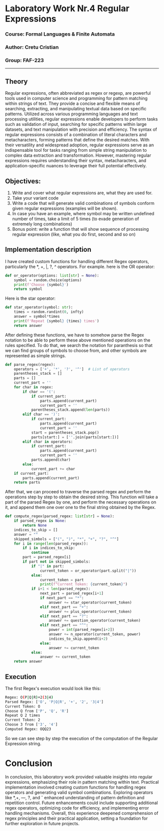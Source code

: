 # Laboratory Work Nr.4 Regular Expressions

### Course: Formal Languages & Finite Automata
### Author: Cretu Cristian
### Group: FAF-223
----

## Theory
Regular expressions, often abbreviated as regex or regexp, are powerful tools used in computer science and programming for pattern matching within strings of text.
They provide a concise and flexible means of searching, extracting, and manipulating textual data based on specific patterns.
Utilized across various programming languages and text processing utilities, regular expressions enable developers to perform tasks such as validation of input, searching for specific patterns within large datasets, and text manipulation with precision and efficiency.
The syntax of regular expressions consists of a combination of literal characters and metacharacters, forming patterns that define the desired matches.
With their versatility and widespread adoption, regular expressions serve as an indispensable tool for tasks ranging from simple string manipulation to complex data extraction and transformation.
However, mastering regular expressions requires understanding their syntax, metacharacters, and application-specific nuances to leverage their full potential effectively.


## Objectives:

1. Write and cover what regular expressions are, what they are used for.
2. Take your variant code
3. Write a code that will generate valid combinations of symbols conform given regular expressions (examples will be shown).
4. In case you have an example, where symbol may be written undefined number of times, take a limit of 5 times (to evade generation of extremely long combinations)
5. Bonus point: write a function that will show sequence of processing regular expression (like, what you do first, second and so on)


## Implementation description
I have created custom functions for handling different Regex operators, particularly the *, +, |, ?, ^ operators.
For example. here is the OR operator:
```python
def or_operator(options: list[str] = None):
    symbol = random.choice(options)
    print(f'Choose {symbol}')
    return symbol
```
Here is the star operator:
```python
def star_operator(symbol: str):
    times = random.randint(0, infty)
    answer = symbol*times
    print(f'Repeat {symbol} {times} times')
    return answer
```

After defining these functions, we have to somehow parse the Regex notation to be able to perform these above mentioned operations on the rules specified.
To do that, we search the notation for paranthesis so that we can find groups of symbols to choose from, and other symbols are represented as simple strings.
```python
def parse_regex(regex):
    operators = ['+', '*', '?', '^']  # List of operators
    parentheses_stack = []
    parts = []  
    current_part = ''  
    for char in regex:
        if char == '(':
            if current_part:
                parts.append(current_part)
                current_part = ''
            parentheses_stack.append(len(parts))
        elif char == ')':
            if current_part:
                parts.append(current_part)
                current_part = ''
            start = parentheses_stack.pop()
            parts[start:] = [''.join(parts[start:])]
        elif char in operators:
            if current_part:
                parts.append(current_part)
                current_part = ''
            parts.append(char)
        else:
            current_part += char
    if current_part:
        parts.append(current_part)
    return parts
```

After that, we can proceed to traverse the parsed regex and perform the operations step by step to obtain the desired string.
This function will take a part of the parsed Regex by one, and perform the necessary operations on it, and append them one over one to the final string obtained by the Regex.
```python
def compute_regex(parsed_regex: list[str] = None):
    if parsed_regex is None:
        return None
    indices_to_skip = []
    answer = ""
    skipped_simbols = ["(", ")", "*", "+", "?", "^"]
    for i in range(len(parsed_regex)):
        if i in indices_to_skip:
            continue
        part = parsed_regex[i]
        if part not in skipped_simbols:
            if "|" in part:
                current_token = or_operator(part.split("|"))
            else:
                current_token = part
                print(f"Current Token: {current_token}")
            if i+1 < len(parsed_regex):
                next_part = parsed_regex[i+1]
                if next_part == "*":
                    answer += star_operator(current_token)
                elif next_part == "+":
                    answer += plus_operator(current_token)
                elif next_part == "?":
                    answer += question_operator(current_token)
                elif next_part == "^":
                    power = int(parsed_regex[i+2])
                    answer += n_operator(current_token, power)
                    indices_to_skip.append(i+2)
                else:
                    answer += current_token
            else:
                answer += current_token
    return answer
```

## Execution
The first Regex's execution would look like this: 
```bash
Regex: O(P|Q|R)+2(3|4)
Parsed Regex: ['O', 'P|Q|R', '+', '2', '3|4']
Current Token: O
Choose Q from ['P', 'Q', 'R']
Repeat Q 2 times
Current Token: 2
Choose 3 from ['3', '4']
Computed Regex: OQQ23
```

So we can see step by step the execution of the computation of the Regular Expression string.

# Conclusion
In conclusion, this laboratory work provided valuable insights into regular expressions, emphasizing their role in pattern matching within text. Practical implementation involved creating custom functions for handling regex operators and generating valid symbol combinations. Exploring operators like *,+, —, ?, and ˆ enhanced understanding of pattern definition and repetition control. Future enhancements could include supporting additional regex operators, optimizing code for efficiency, and implementing error handling mechanisms. Overall, this experience deepened comprehension of regex principles and their practical application, setting a foundation for further exploration in future projects.